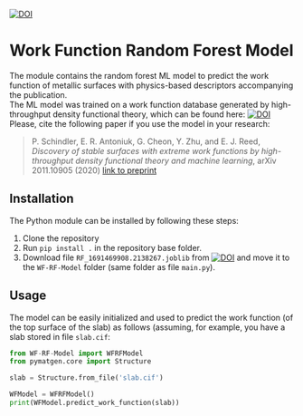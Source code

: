 [![DOI](https://zenodo.org/badge/DOI/10.5281/zenodo.10449568.svg)](https://zenodo.org/doi/10.5281/zenodo.10449568)

# Work Function Random Forest Model

The module contains the random forest ML model to predict the work function of metallic surfaces 
with physics-based descriptors accompanying the publication.<br>
The ML model was trained on a work function database generated by high-throughput density 
functional theory, which can be found here: [![DOI](https://zenodo.org/badge/DOI/10.5281/zenodo.10381506.svg)](https://zenodo.org/doi/10.5281/zenodo.10381506) <br>
Please, cite the following paper if you use the model in your research:
> P. Schindler, E. R. Antoniuk, G. Cheon, Y. Zhu, and E. J. Reed,
> *Discovery of stable surfaces with extreme work functions by 
> high-throughput density functional theory and machine learning*, 
> arXiv 2011.10905 (2020) 
> [link to preprint](https://arxiv.org/abs/2011.10905)


## Installation

The Python module can be installed by following these steps: 
1. Clone the repository 
2. Run `pip install .` in the repository base folder.
3. Download file `RF_1691469908.2138267.joblib` from [![DOI](https://zenodo.org/badge/DOI/10.5281/zenodo.10449568.svg)](https://zenodo.org/doi/10.5281/zenodo.10449568) and move it to the `WF-RF-Model` folder (same folder as file `main.py`).


## Usage

The model can be easily initialized and used to predict the work function 
(of the top surface of the slab) as follows (assuming, for example, 
you have a slab stored in file `slab.cif`:

```Python
from WF-RF-Model import WFRFModel
from pymatgen.core import Structure

slab = Structure.from_file('slab.cif')

WFModel = WFRFModel()
print(WFModel.predict_work_function(slab)) 
```

